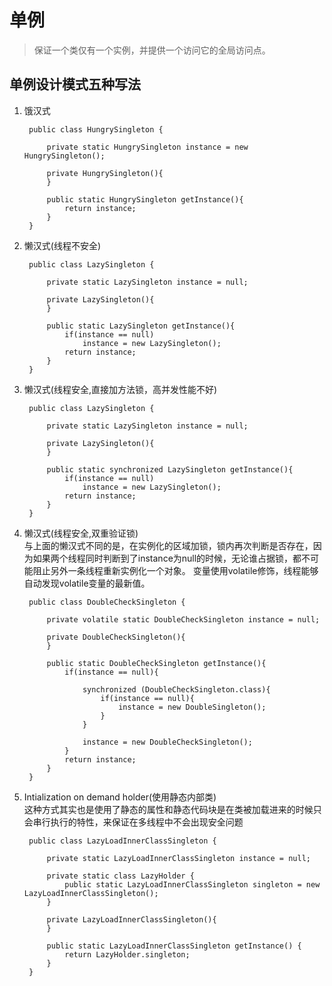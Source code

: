 # 单例
>保证一个类仅有一个实例，并提供一个访问它的全局访问点。

## 单例设计模式五种写法
1. 饿汉式

		public class HungrySingleton {
		
			private static HungrySingleton instance = new HungrySingleton();
		
			private HungrySingleton(){
			}

		    public static HungrySingleton getInstance(){
				return instance;
			}
		}



2. 懒汉式(线程不安全)

		public class LazySingleton {
		
			private static LazySingleton instance = null;
		
			private LazySingleton(){
			}
		
		    public static LazySingleton getInstance(){
				if(instance == null)
					instance = new LazySingleton();
				return instance;
			}
		}

3. 懒汉式(线程安全,直接加方法锁，高并发性能不好)

		public class LazySingleton {
		
			private static LazySingleton instance = null;
		
			private LazySingleton(){
			}
		
		    public static synchronized LazySingleton getInstance(){
				if(instance == null)
					instance = new LazySingleton();
				return instance;
			}
		}


4. 懒汉式(线程安全,双重验证锁)  
与上面的懒汉式不同的是，在实例化的区域加锁，锁内再次判断是否存在，因为如果两个线程同时判断到了instance为null的时候，无论谁占据锁，都不可能阻止另外一条线程重新实例化一个对象。 变量使用volatile修饰，线程能够自动发现volatile变量的最新值。

		public class DoubleCheckSingleton {
		
			private volatile static DoubleCheckSingleton instance = null;
		
			private DoubleCheckSingleton(){
			}
		
		    public static DoubleCheckSingleton getInstance(){
				if(instance == null){

					synchronized (DoubleCheckSingleton.class){
						if(instance == null){
							instance = new DoubleSingleton();
						}
					}

					instance = new DoubleCheckSingleton();
				}
				return instance;
			}
		}

5. Intialization on demand holder(使用静态内部类)  
这种方式其实也是使用了静态的属性和静态代码块是在类被加载进来的时候只会串行执行的特性，来保证在多线程中不会出现安全问题

		public class LazyLoadInnerClassSingleton {
		
			private static LazyLoadInnerClassSingleton instance = null;

		  	private static class LazyHolder {
				public static LazyLoadInnerClassSingleton singleton = new LazyLoadInnerClassSingleton();
			}

			private LazyLoadInnerClassSingleton(){
			}
		
		    public static LazyLoadInnerClassSingleton getInstance() {
				return LazyHolder.singleton;
			}
		}
[callback]:http://www.baidu.com (回调)
